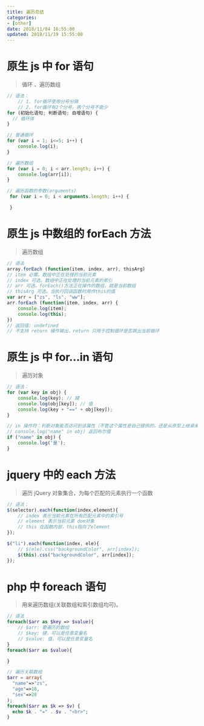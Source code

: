 ```yaml
---
title: 遍历总结
categories:
- [other]
date: 2018/11/04 16:55:00
updated: 2018/11/19 15:55:00
---
```


# 原生 js 中 for 语句

> 循环  、遍历数组

```javascript
// 语法：
	// 1. for循环使用分号分隔
	// 2. for循环有2个分号，两个分号不能少
for (初始化语句; 判断语句; 自增语句) {
  // 循环体
}

// 普通循环
for (var i = 1; i<=5; i++) {
    console.log(i);
}

// 遍历数组
for (var i = 0; i < arr.length; i++) {
    console.log(arr[i]);
}

// 遍历函数的参数(arguments)
 for (var i = 0; i < arguments.length; i++) {

 }
```



# 原生 js 中数组的 forEach 方法

> 遍历数组

```javascript
// 语法
array.forEach (function(item, index, arr), thisArg)
// item 必需。数组中正在处理的当前元素
// index 可选。数组中正在处理的当前元素的索引
// arr 可选。forEach()方法正在操作的数组，就是当前数组
// thisArg 可选。当执行回调函数时用作this的值
var arr = ["zs", "ls", "ww"];
arr.forEach (function(item, index, arr) {
    console.log(item);
    console.log(this);
})
// 返回值: undefined
// 不支持 return 操作输出，return 只用于控制循环是否跳出当前循环
```



# 原生 js 中 for...in 语句

> 遍历对象

```js
// 语法：
for (var key in obj) {
    console.log(key); // 键
    console.log(obj[key]); // 值
    console.log(key + "==" + obj[key]);
}

// in 操作符：判断对象能否访问到该属性（不管这个属性是自己提供的，还是从原型上继承来的），如果可以访问到， 都会返回 true
// console.log("name" in obj) 返回布尔值
if ("name" in obj) {
    console.log('是');
}
```



# jquery 中的 each 方法

> 遍历 jQuery 对象集合，为每个匹配的元素执行一个函数



```javascript
// 语法：
$(selector).each(function(index,element){
    // index 表示当前元素在所有匹配元素中的索引号
    // element 表示当前元素 dom对象
    // this 在函数内部，this指向了element
});

$("li").each(function(index, ele){
    // $(ele).css("backgroundColor", arr[index]);
    $(this).css("backgroundColor", arr[index]);
});
```



# php 中 foreach 语句

> 用来遍历数组(关联数组和索引数组均可)。

```php
// 语法
foreach($arr as $key => $value){
    // $arr: 要遍历的数组
    // $key: 键，可以是任意变量名
	// $value: 值，可以是任意变量名
}
foreach($arr as $value){

}
```

```php
// 遍历关联数组
$arr = array(
  "name"=>"zs",
  "age"=>18,
  "sex"=>20
);
foreach($arr as $k => $v) {
  echo $k . "=" . $v . "<br>";
}
```
